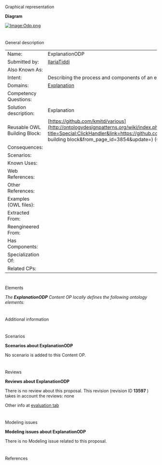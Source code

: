 # 

 Graphical representation



__Diagram__ 





[![Image:Odp.png](../images/0/0a/Odp.png)](../Image/Odp.png "Image:Odp.png")





# 

 General description




|  |  |
| --- | --- |
|  Name:  |  ExplanationODP  |
|  Submitted by:  | [IlariaTiddi](../User/IlariaTiddi "User:IlariaTiddi")  |
|  Also Known As:  |  |
|  Intent:  |  Describing the process and components of an explanation in different disciplines.  |
|  Domains:  | [Explanation](../Community/Explanation "Community:Explanation")  |
|  Competency Questions:  |  |
|  Solution description:  |  Explanation  |
|  Reusable OWL Building Block:  | [https://github.com/kmitd/various](http://ontologydesignpatterns.org/wiki/index.php?title=Special:ClickHandler&link=https://github.com/kmitd/various&message=OWL building block&from_page_id=3854&update=)  (0)  |
|  Consequences:  |  |
|  Scenarios:  |  |
|  Known Uses:  |  |
|  Web References:  |  |
|  Other References:  |  |
|  Examples (OWL files):  |  |
|  Extracted From:  |  |
|  Reengineered From:  |  |
|  Has Components:  |  |
|  Specialization Of:  |  |
|  Related CPs:  |  |



  





# 

 Elements



_The
 __ExplanationODP__ 
 Content OP locally defines the following ontology elements:_ 




# 

 Additional information



# 

 Scenarios




__Scenarios about ExplanationODP__ 


 No scenario is added to this Content OP.
 




# 

 Reviews




__Reviews about ExplanationODP__ 


 There is no review about this proposal.
This revision (revision ID
 __13597__ 
 ) takes in account the reviews: none
 



 Other info at
 [evaluation tab](http://ontologydesignpatterns.org/wiki/index.php?title=Submissions:ExplanationODP&action=evaluation "http://ontologydesignpatterns.org/wiki/index.php?title=Submissions:ExplanationODP&action=evaluation") 





  





# 

 Modeling issues




__Modeling issues about ExplanationODP__ 


 There is no Modeling issue related to this proposal.
 




  





# 

 References